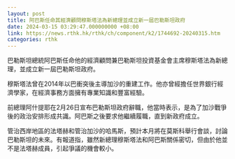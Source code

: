 ```yaml
---
layout: post
title: 阿巴斯任命其經濟顧問穆斯塔法為新總理並成立新一屆巴勒斯坦政府
date: 2024-03-15 03:29:47.000000000 +08:00
link: https://news.rthk.hk/rthk/ch/component/k2/1744692-20240315.htm
categories: rthk
---
```


巴勒斯坦總統阿巴斯任命他的經濟顧問兼巴勒斯坦投資基金會主席穆斯塔法為新總理，並成立新一屆巴勒斯坦政府。

穆斯塔法曾在2014年以巴衝突後主導加沙的重建工作。他亦曾經擔任世界銀行經濟學家，在經濟事務方面擁有專業知識和豐富經驗。

前總理阿什提耶在2月26日宣布巴勒斯坦政府辭職，他當時表示，是為了加沙戰爭後的政治安排形成共識。阿巴斯之後要求他繼續履職，直到新政府成立。

管治西岸地區的法塔赫和管治加沙的哈馬斯，預計本月將在莫斯科舉行會談，討論巴勒斯坦的未來。有報道指，雖然新總理穆斯塔法和阿巴斯關係密切，但由於他並不是法塔赫成員，引起爭議的機會較小。
